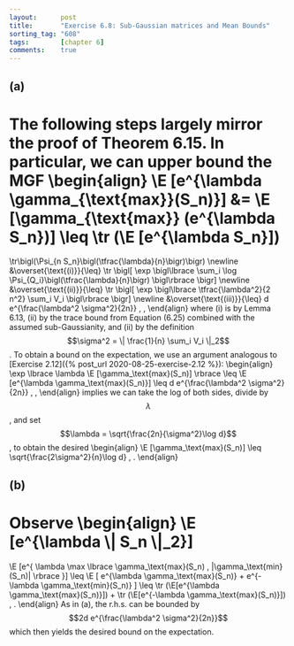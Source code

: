 ```yaml
---
layout:      post
title:       "Exercise 6.8: Sub-Gaussian matrices and Mean Bounds"
sorting_tag: "608"
tags:        [chapter 6]
comments:    true
---
```


## (a)

The following steps largely mirror the proof of Theorem 6.15. In particular,
we can upper bound the MGF
\begin{align}
  \E [e^{\lambda \gamma\_{\text{max}}(S\_n)}]
  &=
  \E [\gamma\_{\text{max}} (e^{\lambda S\_n})]
  \leq
  \tr (\E [e^{\lambda S\_n}])
  =
  \tr\bigl(\Psi\_{n S\_n}\bigl(\tfrac{\lambda}{n}\bigr)\bigr)
  \newline
  &\overset{\text{(i)}}{\leq}
  \tr \bigl[ \exp \bigl\lbrace
    \sum\_i \log \Psi\_{Q\_i}\bigl(\tfrac{\lambda}{n}\bigr)
  \bigl\rbrace \bigr]
  \newline
  &\overset{\text{(ii)}}{\leq}
  \tr \bigl[ \exp \bigl\lbrace
    \tfrac{\lambda^2}{2 n^2} \sum\_i V\_i
  \bigl\rbrace \bigr]
  \newline
  &\overset{\text{(iii)}}{\leq}
  d e^{\frac{\lambda^2 \sigma^2}{2n}}
  \, ,
\end{align}
where (i) is by Lemma 6.13, (ii) by the trace bound from Equation (6.25)
combined with the assumed sub-Gaussianity, and (ii) by the definition
$$\sigma^2 = \| \frac{1}{n} \sum_i V_i \|_2$$. To obtain a bound on the
expectation, we use an argument analogous to
[Exercise 2.12]({% post_url 2020-08-25-exercise-2.12 %}):
\begin{align}
  \exp \lbrace \lambda \E [\gamma\_\text{max}(S\_n)] \rbrace
  \leq
  \E [e^{\lambda \gamma\_\text{max}(S\_n)}]
  \leq
  d e^{\frac{\lambda^2 \sigma^2}{2n}}
  \, ,
\end{align}
implies we can take the log of both sides, divide by $$\lambda$$, and set
$$\lambda = \sqrt{\frac{2n}{\sigma^2}\log d}$$, to obtain the desired
\begin{align}
  \E [\gamma\_\text{max}(S\_n)]
  \leq
  \sqrt{\frac{2\sigma^2}{n}\log d}
  \, .
\end{align}

## (b)

Observe
\begin{align}
  \E [e^{\lambda \\| S\_n \\|\_2}]
  =
  \E [e^{
      \lambda \max \lbrace
        \gamma\_\text{max}(S_n) , |\gamma\_\text{min}(S_n)|
      \rbrace
    }]
  \leq
  \E [
    e^{\lambda \gamma\_\text{max}(S_n)} +
    e^{-\lambda \gamma\_\text{min}(S_n)}
  ]
  \leq
  \tr (\E[e^{\lambda \gamma\_\text{max}(S_n)}])
  +
  \tr (\E[e^{-\lambda \gamma\_\text{max}(S_n)}])
  \, .
\end{align}
As in (a), the r.h.s. can be bounded by $$2d e^{\frac{\lambda^2 \sigma^2}{2n}}$$
which then yields the desired bound on the expectation.
